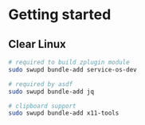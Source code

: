 # Getting started

## Clear Linux
``` sh
# required to build zplugin module
sudo swupd bundle-add service-os-dev

# required by asdf
sudo swupd bundle-add jq

# clipboard support
sudo swupd bundle-add x11-tools


```
